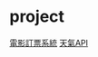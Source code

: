 # project
[電影訂票系統](https://shawnliu1012.github.io/my-project/movie-seat-booking/ )
[天氣API](https://shawnliu1012.github.io/my-project/weather%20api/)


